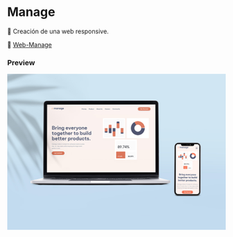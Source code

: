 # Manage

🔭 Creación de una web responsive.

🔗 [Web-Manage](https://mng-soymili.vercel.app/)


### Preview
![Manage](https://github.com/soymilidev/Manage/blob/main/img/Manage-mockup.jpg)
